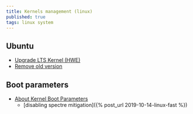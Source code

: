 ```yaml
---
title: Kernels management (linux)
published: true
tags: linux system
---
```

## Ubuntu
- [Upgrade LTS Kernel (HWE)](https://itsfoss.com/ubuntu-hwe-kernel/)
- [Remove old version](https://askubuntu.com/questions/2793/how-do-i-remove-old-kernel-versions-to-clean-up-the-boot-menu/100953#100953)

## Boot parameters
- [About Kernel Boot Parameters](https://wiki.ubuntu.com/Kernel/KernelBootParameters)
	- [disabling spectre mitigation]({% post_url 2019-10-14-linux-fast %})
